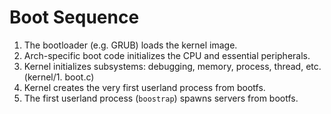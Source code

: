# Boot Sequence
1. The bootloader (e.g. GRUB) loads the kernel image.
2. Arch-specific boot code initializes the CPU and essential peripherals.
3. Kernel initializes subsystems: debugging, memory, process, thread, etc. (kernel/1. boot.c)
4. Kernel creates the very first userland process from bootfs.
5. The first userland process (`boostrap`) spawns servers from bootfs.
